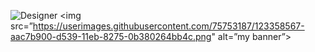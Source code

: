 ![Designer](https://user-images.githubusercontent.com/77670525/175287157-a7002564-1e2d-4ad9-b1b0-3f7b9e323a41.png)
<img src=”https://userimages.githubusercontent.com/75753187/123358567-aac7b900-d539-11eb-8275-0b380264bb4c.png" alt=”my banner”>
                                                                                                               
